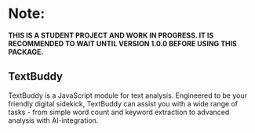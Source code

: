 # Note:
**THIS IS A STUDENT PROJECT AND WORK IN PROGRESS. IT IS RECOMMENDED TO WAIT UNTIL VERSION 1.0.0 BEFORE USING THIS PACKAGE.**

## TextBuddy
TextBuddy is a JavaScript module for text analysis. Engineered to be your friendly digital sidekick, TextBuddy can assist you with a wide range of tasks - from simple word count and keyword extraction to advanced analysis with AI-integration.
